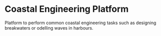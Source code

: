 # Coastal Engineering Platform

Platform to perform common coastal engineering tasks such as designing breakwaters or odelling waves in harbours.
